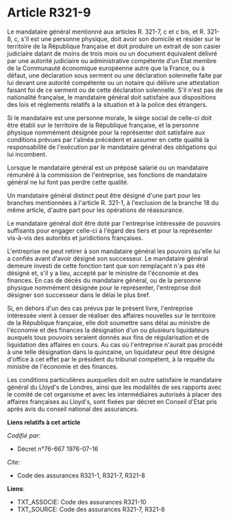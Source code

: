 # Article R321-9

Le mandataire général mentionné aux articles R. 321-7, c et c bis, et R. 321-8, c, s'il est une personne physique, doit avoir
son domicile et résider sur le territoire de la République française et doit produire un extrait de son casier judiciaire
datant de moins de trois mois ou un document équivalent délivré par une autorité judiciaire ou administrative compétente d'un
Etat membre de la Communauté économique européenne autre que la France, ou à défaut, une déclaration sous serment ou une
déclaration solennelle faite par lui devant une autorité compétente ou un notaire qui délivre une attestation faisant foi de
ce serment ou de cette déclaration solennelle. S'il n'est pas de nationalité française, le mandataire général doit satisfaire
aux dispositions des lois et règlements relatifs à la situation et à la police des étrangers.

Si le mandataire est une personne morale, le siège social de celle-ci doit être établi sur le territoire de la République
française, et la personne physique nommément désignée pour la représenter doit satisfaire aux conditions prévues par l'alinéa
précédent et assumer en cette qualité la responsabilité de l'exécution par le mandataire général des obligations qui lui
incombent.

Lorsque le mandataire général est un préposé salarié ou un mandataire rémunéré à la commission de l'entreprise, ses fonctions
de mandataire général ne lui font pas perdre cette qualité.

Un mandataire général distinct peut être désigné d'une part pour les branches mentionnées à l'article R. 321-1, à l'exclusion
de la branche 18 du même article, d'autre part pour les opérations de réassurance.

Le mandataire général doit être doté par l'entreprise intéressée de pouvoirs suffisants pour engager celle-ci à l'égard des
tiers et pour la représenter vis-à-vis des autorités et juridictions françaises.

L'entreprise ne peut retirer à son mandataire général les pouvoirs qu'elle lui a confiés avant d'avoir désigné son
successeur. Le mandataire général demeure investi de cette fonction tant que son remplaçant n'a pas été désigné et, s'il y a
lieu, accepté par le ministre de l'économie et des finances. En cas de décès du mandataire général, ou de la personne
physique nommément désignée pour le représenter, l'entreprise doit désigner son successeur dans le délai le plus bref.

Si, en dehors d'un des cas prévus par le présent livre, l'entreprise intéressée vient à cesser de réaliser des affaires
nouvelles sur le territoire de la République française, elle doit soumettre sans délai au ministre de l'économie et des
finances la désignation d'un ou plusieurs liquidateurs auxquels tous pouvoirs seraient donnés aux fins de régularisation et
de liquidation des affaires en cours. Au cas où l'entreprise n'aurait pas procédé à une telle désignation dans la quinzaine,
un liquidateur peut être désigné d'office à cet effet par le président du tribunal compétent, à la requête du ministre de
l'économie et des finances.

Les conditions particulières auxquelles doit en outre satisfaire le mandataire général du Lloyd's de Londres, ainsi que les
modalités de ses rapports avec le comité de cet organisme et avec les intermédiaires autorisés à placer des affaires
françaises au Lloyd's, sont fixées par décret en Conseil d'Etat pris après avis du conseil national des assurances.

**Liens relatifs à cet article**

_Codifié par_:

  - Décret n°76-667 1976-07-16

_Cite_:

  - Code des assurances R321-1, R321-7, R321-8

**Liens**:

  - TXT_ASSOCIE: Code des assurances R321-10
  - TXT_SOURCE: Code des assurances R321-7, R321-8
